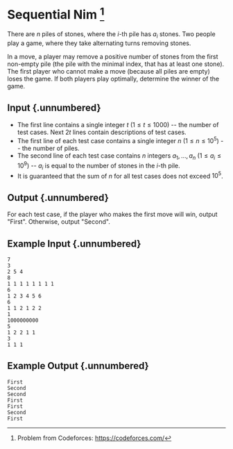 # Sequential Nim [^1]

There are $n$ piles of stones, where the $i$-th pile has $a_i$ stones. Two
people play a game, where they take alternating turns removing stones.

In a move, a player may remove a positive number of stones from the first
non-empty pile (the pile with the minimal index, that has at least one stone).
The first player who cannot make a move (because all piles are empty) loses the
game. If both players play optimally, determine the winner of the game.

## Input {.unnumbered}

- The first line contains a single integer $t$ ($1 \leq t \leq 1000$) -- the
  number of test cases. Next $2t$ lines contain descriptions of test cases.
- The first line of each test case contains a single integer $n$
  ($1 \leq n \leq 10^5$) -- the number of piles.
- The second line of each test case contains $n$ integers $a_1, \ldots, a_n$
  ($1 \leq a_i \leq 10^9$) -- $a_i$ is equal to the number of stones in the
  $i$-th pile.
- It is guaranteed that the sum of $n$ for all test cases does not exceed
  $10^5$.

## Output {.unnumbered}

For each test case, if the player who makes the first move will win, output
"First". Otherwise, output "Second".

## Example Input {.unnumbered}

    7
    3
    2 5 4
    8
    1 1 1 1 1 1 1 1
    6
    1 2 3 4 5 6
    6
    1 1 2 1 2 2
    1
    1000000000
    5
    1 2 2 1 1
    3
    1 1 1

## Example Output {.unnumbered}

    First
    Second
    Second
    First
    First
    Second
    First

[^1]: Problem from Codeforces: https://codeforces.com/
